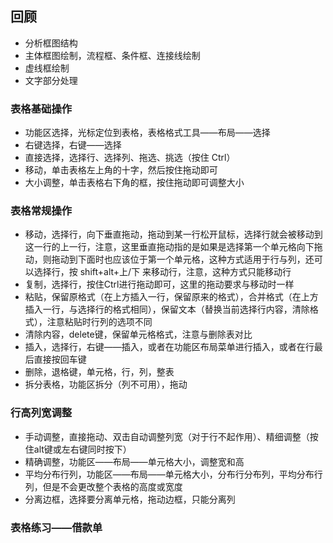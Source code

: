 ## 回顾

 - 分析框图结构
 - 主体框图绘制，流程框、条件框、连接线绘制
 - 虚线框绘制
 - 文字部分处理

### 表格基础操作

 - 功能区选择，光标定位到表格，表格格式工具——布局——选择
 - 右键选择，右键——选择
 - 直接选择，选择行、选择列、拖选、挑选（按住 Ctrl）
 - 移动，单击表格左上角的十字，然后按住拖动即可
 - 大小调整，单击表格右下角的框，按住拖动即可调整大小

### 表格常规操作

 - 移动，选择行，向下垂直拖动，拖动到某一行松开鼠标，选择行就会被移动到这一行的上一行，注意，这里垂直拖动指的是如果是选择第一个单元格向下拖动，则拖动到下面时也应该位于第一个单元格，这种方式适用于行与列，还可以选择行，按 shift+alt+上/下 来移动行，注意，这种方式只能移动行
 - 复制，选择行，按住Ctrl进行拖动即可，这里的拖动要求与移动时一样
 - 粘贴，保留原格式（在上方插入一行，保留原来的格式），合并格式（在上方插入一行，与选择行的格式相同），保留文本（替换当前选择行内容，清除格式），注意粘贴时行列的选项不同
 - 清除内容，delete键，保留单元格格式，注意与删除表对比
 - 插入，选择行，右键——插入，或者在功能区布局菜单进行插入，或者在行最后直接按回车键
 - 删除，退格键，单元格，行，列，整表
 - 拆分表格，功能区拆分（列不可用），拖动

### 行高列宽调整

 - 手动调整，直接拖动、双击自动调整列宽（对于行不起作用）、精细调整（按住alt键或左右键同时按下）
 - 精确调整，功能区——布局——单元格大小，调整宽和高
 - 平均分布行列，功能区——布局——单元格大小，分布行分布列，平均分布行列，但是不会更改整个表格的高度或宽度
 - 分离边框，选择要分离单元格，拖动边框，只能分离列

### 表格练习——借款单